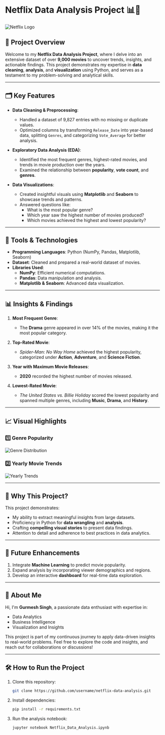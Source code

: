 # Netflix Data Analysis Project 📊🎥

![Netflix Logo](![Netflix_Logo_CMYK](https://github.com/user-attachments/assets/e9a19631-ac8d-45ac-8e0d-89c104174958)
)

## 🚀 Project Overview

Welcome to my **Netflix Data Analysis Project**, where I delve into an extensive dataset of over **9,000 movies** to uncover trends, insights, and actionable findings. This project demonstrates my expertise in **data cleaning**, **analysis**, and **visualization** using Python, and serves as a testament to my problem-solving and analytical skills.

---

## 🗂️ Key Features

- **Data Cleaning & Preprocessing**: 
  - Handled a dataset of 9,827 entries with no missing or duplicate values.
  - Optimized columns by transforming `Release_Date` into year-based data, splitting `Genres`, and categorizing `Vote_Average` for better analysis.

- **Exploratory Data Analysis (EDA)**:
  - Identified the most frequent genres, highest-rated movies, and trends in movie production over the years.
  - Examined the relationship between **popularity**, **vote count**, and **genres**.

- **Data Visualizations**:
  - Created insightful visuals using **Matplotlib** and **Seaborn** to showcase trends and patterns.
  - Answered questions like:
    - What is the most popular genre?
    - Which year saw the highest number of movies produced?
    - Which movies achieved the highest and lowest popularity?

---

## 🔧 Tools & Technologies

- **Programming Languages**: Python (NumPy, Pandas, Matplotlib, Seaborn)
- **Dataset**: Cleaned and prepared a real-world dataset of movies.
- **Libraries Used**:
  - **NumPy**: Efficient numerical computations.
  - **Pandas**: Data manipulation and analysis.
  - **Matplotlib & Seaborn**: Advanced data visualization.

---

## 📊 Insights & Findings

1. **Most Frequent Genre**: 
   - The **Drama** genre appeared in over 14% of the movies, making it the most popular category.

2. **Top-Rated Movie**: 
   - *Spider-Man: No Way Home* achieved the highest popularity, categorized under **Action**, **Adventure**, and **Science Fiction**.

3. **Year with Maximum Movie Releases**: 
   - **2020** recorded the highest number of movies released.

4. **Lowest-Rated Movie**: 
   - *The United States vs. Billie Holiday* scored the lowest popularity and spanned multiple genres, including **Music**, **Drama**, and **History**.

---

## 📈 Visual Highlights

### 1️⃣ Genre Popularity
![Genre Distribution](https://via.placeholder.com/600x300.png?text=Genre+Popularity+Graph)

### 2️⃣ Yearly Movie Trends
![Yearly Trends](https://via.placeholder.com/600x300.png?text=Yearly+Trends+Graph)

---

## 🤝 Why This Project?

This project demonstrates:
- My ability to extract meaningful insights from large datasets.
- Proficiency in Python for **data wrangling** and **analysis**.
- Crafting **compelling visual stories** to present data findings.
- Attention to detail and adherence to best practices in data analytics.

---

## 🌟 Future Enhancements

1. Integrate **Machine Learning** to predict movie popularity.
2. Expand analysis by incorporating viewer demographics and regions.
3. Develop an interactive **dashboard** for real-time data exploration.

---

## 💼 About Me

Hi, I'm **Gurmesh Singh**, a passionate data enthusiast with expertise in:
- Data Analytics
- Business Intelligence
- Visualization and Insights

This project is part of my continuous journey to apply data-driven insights to real-world problems. Feel free to explore the code and insights, and reach out for collaborations or discussions!

---

## 🛠️ How to Run the Project

1. Clone this repository:
   ```bash
   git clone https://github.com/username/netflix-data-analysis.git
2. Install dependencies:
   ```bash
   pip install -r requirements.txt
3. Run the analysis notebook:
   ```bash
   jupyter notebook Netflix_Data_Analysis.ipynb

